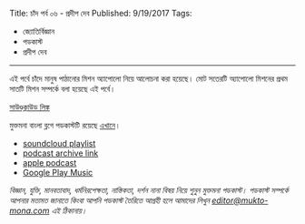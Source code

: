 Title: চাঁদ পর্ব ০৬ - প্রদীপ দেব
Published: 9/19/2017
Tags:
  - জ্যোতির্বিজ্ঞান
  - পডকাস্ট
  - প্রদীপ দেব
---
এই পর্বে চাঁদে মানুষ পাঠানোর মিশন অ্যাপোলো নিয়ে আলোচনা করা হয়েছে। মোট সতেরটি অ্যাপোলো মিশনের প্রথম সাতটি মিশন সম্পর্কে বলা হয়েছে এই পর্বে।

[সাউণ্ডক্লাউড লিঙ্ক](https://soundcloud.com/mukto-mona/dnhzdstr7yjc)

মুক্তমনা বাংলা ব্লগে পডকাস্টটি রয়েছে [এখানে](https://drive.google.com/file/d/1XOyuABy5c8eEKhsazRS2ajP9V-xc9Sq-)।

- [soundcloud playlist](https://soundcloud.com/mukto-mona)
- [podcast archive link](http://web.archive.org/web/20191023151006/http://podcast.mukto-mona.com)
- [apple podcast](https://podcasts.apple.com/us/podcast/id1212085883)
- [Google Play Music](https://play.google.com/music/listen#/ps/Izc4javhi5igs66olhdfex42cxa)

_বিজ্ঞান, যুক্তি, মানবতাবাদ, ধর্মনিরপেক্ষতা, নাস্তিকতা, দর্শন নানা বিষয় নিয়ে শুনুন মুক্তমনা পডকাস্ট। পডকাস্ট সম্পর্কে আপনার মতামত জানাতে কিংবা আপনি পডকাস্ট তৈরিতে আগ্রহী হলে আমাদের লিখুন editor@mukto-mona.com এই ঠিকানায়।_
